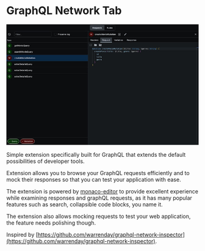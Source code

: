 # GraphQL Network Tab

![alt text](docs/img/preview-mutation.png)

Simple extension specifically built for GraphQL that extends the default possibilities of developer tools.

Extension allows you to browse your GraphQL requests efficiently and to mock their responses so that you can test your application with ease.

The extension is powered by [monaco-editor](https://github.com/microsoft/monaco-editor) to provide excellent experience while examining responses and graphQL requests, as it has many popular features such as search, collapsible code blocks, you name it.

The extension also allows mocking requests to test your web application, the feature needs polishing though.

Inspired by [https://github.com/warrenday/graphql-network-inspector](https://github.com/warrenday/graphql-network-inspector).

